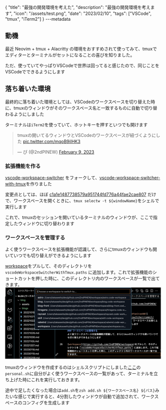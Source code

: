 {
  "title": "最強の開発環境を考えた",
  "description": "最強の開発環境を考えます",
  "icon": "/assets/test.png",
  "date": "2023/02/10",
  "tags": ["VSCode", "tmux", "iTerm2"]
}
---metadata

## 動機
最近 Neovim + tmux + Alacritty の環境をおすすめされて使ってみて、tmuxでエディターとターミナルがセットになることの喜びを知りました。

ただ、使っていてやっぱりVSCodeで世界は回ってると感じたので、同じことをVSCodeでできるようにします

## 落ち着いた環境
最終的に落ち着いた環境としては、VSCodeのワークスペースを切り替えた時に、tmuxのウィンドウがそのワークスペース名と一致するものに自動で切り替わるようにしました

ターミナルは`iTerm2`を使っていて、ホットキーを押すといつでも開けます

<blockquote class="twitter-tweet"><p lang="ja" dir="ltr">tmuxの開いてるウィンドウとVSCodeのワークスペースが紐づくようにした <a href="https://t.co/mqoB9iIHK3">pic.twitter.com/mqoB9iIHK3</a></p>&mdash; ぴ (@2ndPINEW) <a href="https://twitter.com/2ndPINEW/status/1623652864693501952?ref_src=twsrc%5Etfw">February 9, 2023</a></blockquote>

### 拡張機能を作る
[vscode-workspace-switcher](https://github.com/sadesyllas/vscode-workspace-switcher) をフォークして、[vscode-workspace-switcher-with-tmux](https://github.com/2ndPINEW/vscode-workspace-switcher-with-tmux)を作りました

変更点としては、ほぼ [c1a1e1487738579a951744fd776a44fae2cae807](https://github.com/sadesyllas/vscode-workspace-switcher/commit/c1a1e1487738579a951744fd776a44fae2cae807) だけで、ワークスペースを開くときに、`tmux selectw -t ${windowName}`をシェルで実行します

これで、tmuxのセッションを開いているターミナルのウィンドウが、ここで指定したウィンドウに切り替わります

### ワークスペースを管理する
よく使うワークスペースを拡張機能が認識して、さらにtmuxのウィンドウも開いていつでも切り替えができるようにします

[workspace](https://github.com/2ndPINEW/workspace)をプルして、そのディレクトリを `vscodeWorkspaceSwitcherWithTmux.paths` に追加します。これで拡張機能のショートカットを押した時に、このディレクトリ内のワークスペースが一覧で出てきます。
![workspaces](/assets/workspaces.png)

tmuxのウィンドウを作成するのはシェルスクリプトにしました[ここ](https://github.com/2ndPINEW/workspace/tree/master/tmux_layout)の`personal.sh`に自分がよく使うワークスペースの一覧があって、ターミナルを立ち上げた時にこれを実行しておきます。

途中で足したくなった場合は`add.sh`を`zsh add.sh ${ワークスペース名} ${パス}`みたいな感じで実行すると、4分割したウィンドウが自動で追加されて、ワークスペースのコンフィグを生成します